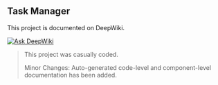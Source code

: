 ## Task Manager

This project is documented on DeepWiki.

[![Ask DeepWiki](https://deepwiki.com/badge.svg)](https://deepwiki.com/anpa6841/rust-task-manager-cli)

> This project was casually coded.
>
> Minor Changes: Auto-generated code-level and component-level documentation has been added.
